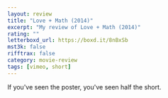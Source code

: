 ```yaml
---
layout: review
title: "Love + Math (2014)"
excerpt: "My review of Love + Math (2014)"
rating: ""
letterboxd_url: https://boxd.it/8nBxSb
mst3k: false
rifftrax: false
category: movie-review
tags: [vimeo, short]
---
```


If you've seen the poster, you've seen half the short.
